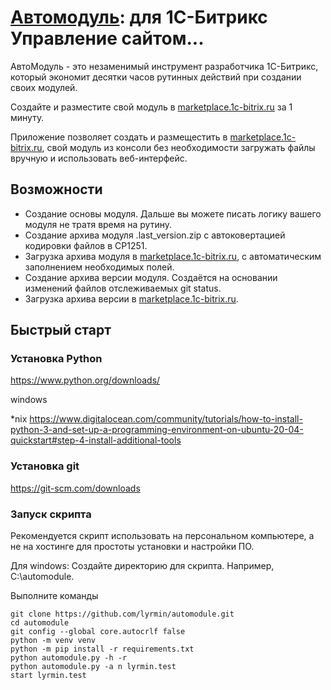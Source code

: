 # [Автомодуль][la]: для 1С-Битрикс Управление сайтом...

АвтоМодуль - это незаменимый инструмент разработчика 1С-Битрикс, который экономит десятки часов рутинных действий при создании своих модулей.

Создайте и разместите свой модуль в [marketplace.1c-bitrix.ru][mbx] за 1 минуту.

Приложение позволяет создать и размещестить в [marketplace.1c-bitrix.ru][mbx], свой модуль из консоли без необходимости загружать файлы вручную и использовать веб-интерфейс.

## Возможности
- Создание основы модуля. Дальше вы можете писать логику вашего модуля не тратя время на рутину.
- Создание архива модуля .last_version.zip с автоковертацией кодировки файлов в CP1251.
- Загрузка архива модуля в [marketplace.1c-bitrix.ru][mbx], с автоматическим заполнением необходимых полей.
- Создание архива версии модуля. Создаётся на основании изменений файлов отслеживаемых git status.
- Загрузка архива версии в [marketplace.1c-bitrix.ru][mbx].

## Быстрый старт
### Установка Python
https://www.python.org/downloads/

windows 

*nix https://www.digitalocean.com/community/tutorials/how-to-install-python-3-and-set-up-a-programming-environment-on-ubuntu-20-04-quickstart#step-4-install-additional-tools

### Установка git
https://git-scm.com/downloads

### Запуск скрипта
Рекомендуется скрипт использовать на персональном компьютере, а не на хостинге для простоты установки и настройки ПО.

Для windows:
Создайте директорию для скрипта. Например, C:\automodule.

Выполните команды
```shell
git clone https://github.com/lyrmin/automodule.git
cd automodule
git config --global core.autocrlf false
python -m venv venv
python -m pip install -r requirements.txt
python automodule.py -h -r
python automodule.py -a n lyrmin.test
start lyrmin.test
```


   [mbx]: <https://marketplace.1c-bitrix.ru>
   [la]: <https://lyrmin.ru/automodule>